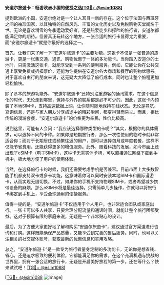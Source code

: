 **安道尔旅遊卡：畅游欧洲小国的便捷之选[[TG💪+ @esim1088](https://t.me/s/esim1088)]**

提到欧洲的小国，安道尔绝对是一个让人耳目一新的存在。这个位于法国与西班牙之间的袖珍国家，以其独特的自然风光、丰富的文化历史以及免税购物天堂闻名于世。无论是喜欢滑雪的冬季运动爱好者，还是热爱徒步和探险的旅行者，安道尔都能满足你的期待。但要真正玩转这个地方，一张合适的旅行卡显得尤为重要，而“安道尔旅遊卡”就是你最好的选择之一。

首先，让我们来了解一下“安道尔旅遊卡”的主要功能。这张卡不仅是一张普通的旅游卡，更是一张集交通、通讯、购物优惠于一体的多功能卡。当你踏入安道尔的土地时，只需激活这张卡，就能享受到一系列的便利服务。例如，它能让你在公共交通上享受免费或折扣票价，还能为你提供在安道尔各大商场和餐厅的购物优惠券。对于喜欢自由行的朋友来说，这无疑大大降低了旅行成本，同时也让整个旅程更加轻松愉快。

除了基本的旅游功能外，“安道尔旅遊卡”还特别注重游客的通讯需求。在这个信息化的时代，无论走到哪里，保持与外界的联系都是必不可少的。因此，这张卡内预装了本地SIM卡，支持高速数据上网，让你随时随地保持在线状态。无论是导航、查询信息，还是与家人朋友分享旅途中的精彩瞬间，都变得轻而易举。而且，相比传统的漫游套餐，“安道尔旅遊卡”的价格更为亲民，性价比极高。

说到这里，可能有人会问：“我应该选择哪种类型的卡呢？”其实，根据你的具体需求，可以选择不同的卡种。如果你是短期旅行者，那么一次性使用的临时卡就非常适合你；而对于长期居住或频繁往返的用户，则可以选择包月或年度套餐，这样不仅能节省费用，还能获得更多的增值服务。此外，随着科技的发展，如今市面上还出现了eSIM卡（电子SIM卡），这种卡无需实体卡槽，可以直接通过网络下载到手机中，极大地方便了用户的使用体验。

当然，在选择旅行卡的时候，我们还需要考虑手机是否兼容。目前市面上大多数智能手机都支持双卡或多卡功能，这意味着你可以同时安装本地SIM卡和国际漫游卡，从而实现无缝切换。不过，如果你的手机不支持物理SIM卡，或者希望减少携带设备的麻烦，那么eSIM卡将是最佳选择。只需简单几步操作，你就可以将旅行卡绑定到手机上，享受全球通用的便捷服务。

值得一提的是，“安道尔旅遊卡”不仅适用于个人用户，也非常适合团队或家庭出行。一张卡可以多人共享，只要合理分配流量和通话时间，就能让整个旅行团都受益。这对于预算有限的家庭来说，无疑是一个非常贴心的设计。

最后，为了方便大家更好地了解和购买“安道尔旅遊卡”，建议通过官方渠道进行咨询和订购。这样既能确保产品质量，又能享受到完善的售后服务。同时，也可以关注相关的社交媒体账号，获取最新的优惠信息和实用攻略。

总之，“安道尔旅遊卡”是一款专为旅行者量身定制的多功能卡，无论你是想省钱、省心，还是追求极致的便利体验，它都能满足你的需求。在这个充满机遇与挑战的世界里，拥有一张合适的旅行卡，无疑是开启美好旅程的第一步。还在等什么？快来试试吧！[[TG💪+ @esim1088](https://t.me/s/esim1088)]

[[TG💪+ @esim1088](https://t.me/s/esim1088) ![Image](https://i.postimg.cc/4NQfJmqS/Snipaste-2025-05-13-00-14-12.png)]